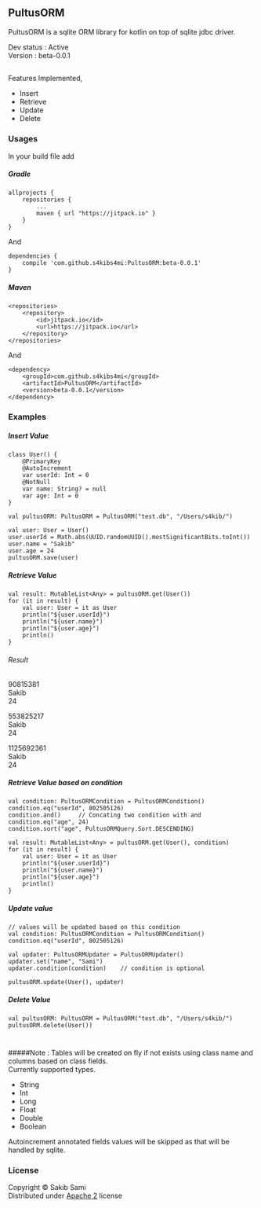 ## PultusORM
PultusORM is a sqlite ORM library for kotlin on top of sqlite jdbc driver.

Dev status : Active<br>
Version : beta-0.0.1

##
Features Implemented,
* Insert
* Retrieve
* Update
* Delete


### Usages
In your build file add
##### Gradle
```
allprojects {
    repositories {
        ...
        maven { url "https://jitpack.io" }
    }
}
```
And
```
dependencies {
    compile 'com.github.s4kibs4mi:PultusORM:beta-0.0.1'
}
```

##### Maven
```
<repositories>
    <repository>
        <id>jitpack.io</id>
        <url>https://jitpack.io</url>
	</repository>
</repositories>
```
And
```
<dependency>
    <groupId>com.github.s4kibs4mi</groupId>
    <artifactId>PultusORM</artifactId>
    <version>beta-0.0.1</version>
</dependency>
```

### Examples

##### Insert Value
```
class User() {
    @PrimaryKey
    @AutoIncrement
    var userId: Int = 0
    @NotNull
    var name: String? = null
    var age: Int = 0
}

val pultusORM: PultusORM = PultusORM("test.db", "/Users/s4kib/")

val user: User = User()
user.userId = Math.abs(UUID.randomUUID().mostSignificantBits.toInt())
user.name = "Sakib"
user.age = 24
pultusORM.save(user)
```

##### Retrieve Value
```
val result: MutableList<Any> = pultusORM.get(User())
for (it in result) {
    val user: User = it as User
    println("${user.userId}")
    println("${user.name}")
    println("${user.age}")
    println()
}
```

###### Result
90815381<br>
Sakib<br>
24

553825217<br>
Sakib<br>
24

1125692361<br>
Sakib<br>
24

##### Retrieve Value based on condition
```
val condition: PultusORMCondition = PultusORMCondition()
condition.eq("userId", 802505126)
condition.and()     // Concating two condition with and
condition.eq("age", 24)
condition.sort("age", PultusORMQuery.Sort.DESCENDING)

val result: MutableList<Any> = pultusORM.get(User(), condition)
for (it in result) {
    val user: User = it as User
    println("${user.userId}")
    println("${user.name}")
    println("${user.age}")
    println()
}
```

##### Update value
```
// values will be updated based on this condition
val condition: PultusORMCondition = PultusORMCondition()
condition.eq("userId", 802505126)

val updater: PultusORMUpdater = PultusORMUpdater()
updater.set("name", "Sami")
updater.condition(condition)    // condition is optional

pultusORM.update(User(), updater)
```

##### Delete Value
```
val pultusORM: PultusORM = PultusORM("test.db", "/Users/s4kib/")
pultusORM.delete(User())
```

#
#####Note :
Tables will be created on fly if not exists using class name
and columns based on
class fields.<br>
Currently supported types.
* String
* Int
* Long
* Float
* Double
* Boolean<br>

Autoincrement annotated fields values will be skipped
as that will be handled by sqlite.

### License
Copyright &copy; Sakib Sami<br>
Distributed under [Apache 2](https://github.com/s4kibs4mi/PultusORM/blob/master/LICENSE) license
